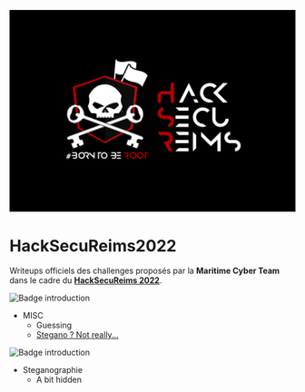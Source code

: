 
![logo du HackSecuReims](./medias/hsr.svg)

# HackSecuReims2022

Writeups officiels des challenges proposés par la **Maritime Cyber Team** dans le cadre du **[HackSecuReims 2022](https://github.com/HackSecuReims2022/HackSecuReims2022)**.



![Badge introduction](https://img.shields.io/static/v1?label=Catégorie&message=MISC&color=E22244&style=for-the-badge)

* MISC
  * Guessing
  * [Stegano ? Not really...](./MISC/Stegano_Not_really/README.MD)


![Badge introduction](https://img.shields.io/static/v1?label=Catégorie&message=Steanographie&color=091B33&style=for-the-badge)


* Steganographie
  * A bit hidden


